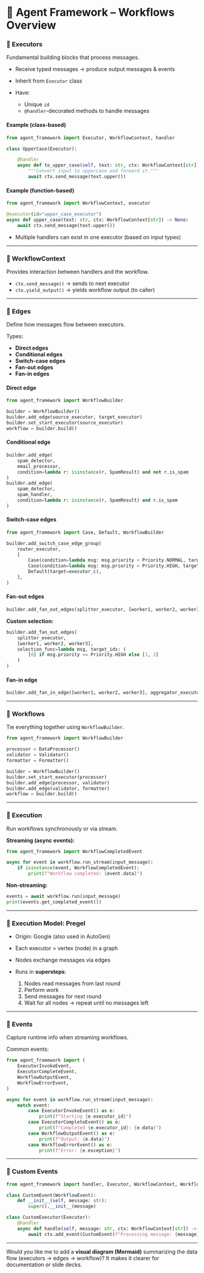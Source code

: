 
# 🧩 Agent Framework – Workflows Overview

### 🔹 Executors

Fundamental building blocks that process messages.

* Receive typed messages → produce output messages & events
* Inherit from `Executor` class
* Have:

  * Unique `id`
  * `@handler`-decorated methods to handle messages

#### Example (class-based)

```python
from agent_framework import Executor, WorkflowContext, handler

class UpperCase(Executor):

    @handler
    async def to_upper_case(self, text: str, ctx: WorkflowContext[str]) -> None:
        """Convert input to uppercase and forward it."""
        await ctx.send_message(text.upper())
```

#### Example (function-based)

```python
from agent_framework import WorkflowContext, executor

@executor(id="upper_case_executor")
async def upper_case(text: str, ctx: WorkflowContext[str]) -> None:
    await ctx.send_message(text.upper())
```

* Multiple handlers can exist in one executor (based on input types)

---

### 🔹 WorkflowContext

Provides interaction between handlers and the workflow.

* `ctx.send_message()` → sends to next executor
* `ctx.yield_output()` → yields workflow output (to caller)

---

### 🔹 Edges

Define how messages flow between executors.

Types:

* **Direct edges**
* **Conditional edges**
* **Switch-case edges**
* **Fan-out edges**
* **Fan-in edges**

#### Direct edge

```python
from agent_framework import WorkflowBuilder

builder = WorkflowBuilder()
builder.add_edge(source_executor, target_executor)
builder.set_start_executor(source_executor)
workflow = builder.build()
```

#### Conditional edge

```python
builder.add_edge(
    spam_detector,
    email_processor,
    condition=lambda r: isinstance(r, SpamResult) and not r.is_spam
)
builder.add_edge(
    spam_detector,
    spam_handler,
    condition=lambda r: isinstance(r, SpamResult) and r.is_spam
)
```

#### Switch-case edges

```python
from agent_framework import Case, Default, WorkflowBuilder

builder.add_switch_case_edge_group(
    router_executor,
    [
        Case(condition=lambda msg: msg.priority < Priority.NORMAL, target=executor_a),
        Case(condition=lambda msg: msg.priority < Priority.HIGH, target=executor_b),
        Default(target=executor_c),
    ],
)
```

#### Fan-out edges

```python
builder.add_fan_out_edges(splitter_executor, [worker1, worker2, worker3])
```

**Custom selection:**

```python
builder.add_fan_out_edges(
    splitter_executor,
    [worker1, worker2, worker3],
    selection_func=lambda msg, target_ids: (
        [0] if msg.priority == Priority.HIGH else [1, 2]
    )
)
```

#### Fan-in edge

```python
builder.add_fan_in_edge([worker1, worker2, worker3], aggregator_executor)
```

---

### 🔹 Workflows

Tie everything together using `WorkflowBuilder`.

```python
from agent_framework import WorkflowBuilder

processor = DataProcessor()
validator = Validator()
formatter = Formatter()

builder = WorkflowBuilder()
builder.set_start_executor(processor)
builder.add_edge(processor, validator)
builder.add_edge(validator, formatter)
workflow = builder.build()
```

---

### 🔹 Execution

Run workflows synchronously or via stream.

**Streaming (async events):**

```python
from agent_framework import WorkflowCompletedEvent

async for event in workflow.run_stream(input_message):
    if isinstance(event, WorkflowCompletedEvent):
        print(f"Workflow completed: {event.data}")
```

**Non-streaming:**

```python
events = await workflow.run(input_message)
print(events.get_completed_event())
```

---

### 🔹 Execution Model: Pregel

* Origin: Google (also used in AutoGen)
* Each executor = vertex (node) in a graph
* Nodes exchange messages via edges
* Runs in **supersteps**:

  1. Nodes read messages from last round
  2. Perform work
  3. Send messages for next round
  4. Wait for all nodes → repeat until no messages left

---

### 🔹 Events

Capture runtime info when streaming workflows.

Common events:

```python
from agent_framework import (
    ExecutorInvokeEvent,
    ExecutorCompleteEvent,
    WorkflowOutputEvent,
    WorkflowErrorEvent,
)

async for event in workflow.run_stream(input_message):
    match event:
        case ExecutorInvokeEvent() as e:
            print(f"Starting {e.executor_id}")
        case ExecutorCompleteEvent() as e:
            print(f"Completed {e.executor_id}: {e.data}")
        case WorkflowOutputEvent() as e:
            print(f"Output: {e.data}")
        case WorkflowErrorEvent() as e:
            print(f"Error: {e.exception}")
```

---

### 🔹 Custom Events

```python
from agent_framework import handler, Executor, WorkflowContext, WorkflowEvent

class CustomEvent(WorkflowEvent):
    def __init__(self, message: str):
        super().__init__(message)

class CustomExecutor(Executor):
    @handler
    async def handle(self, message: str, ctx: WorkflowContext[str]) -> None:
        await ctx.add_event(CustomEvent(f"Processing message: {message}"))
```

---

Would you like me to add a **visual diagram (Mermaid)** summarizing the data flow (executors → edges → workflow)? It makes it clearer for documentation or slide decks.
